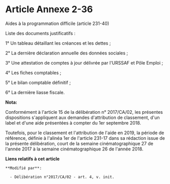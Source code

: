 # Article Annexe 2-36

Aides à la programmation difficile (article 231-40)

Liste des documents justificatifs :

1° Un tableau détaillant les créances et les dettes ;

2° La dernière déclaration annuelle des données sociales ;

3° Une attestation de comptes à jour délivrée par l'URSSAF et Pôle Emploi ;

4° Les fiches comptables ;

5° Le bilan comptable définitif ;

6° La dernière liasse fiscale.

**Nota:**

Conformément à l'article 15 de la délibération n° 2017/CA/02, les présentes dispositions s'appliquent aux demandes
d'attribution de classement, d'un label et d'une aide présentées à compter du 1er septembre 2018.

Toutefois, pour le classement et l'attribution de l'aide en 2019, la période de référence, définie à l'alinéa 1er de
l'article 231-17 dans sa rédaction issue de la présente délibération, court de la semaine cinématographique 27 de l'année
2017 à la semaine cinématographique 26 de l'année 2018.

**Liens relatifs à cet article**

	**Modifié par**:

	  - Délibération n°2017/CA/02 - art. 4, v. init.
